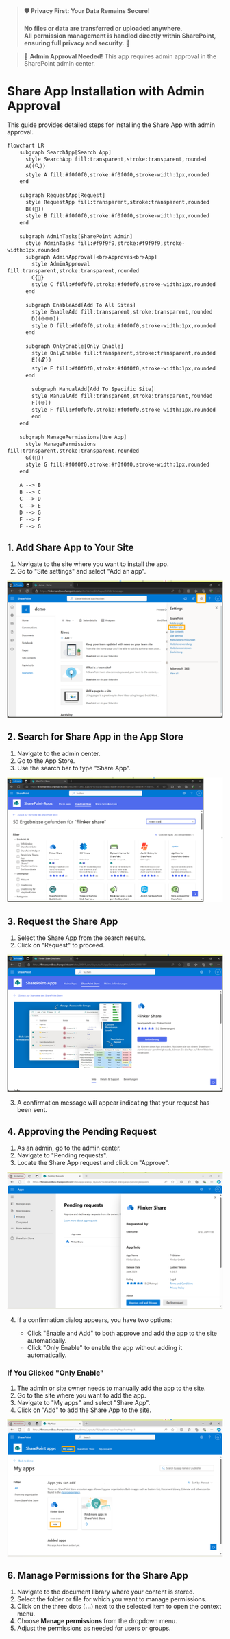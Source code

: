 
> #### 🛡️ **Privacy First: Your Data Remains Secure!**
>  
> **No files or data are transferred or uploaded anywhere.**  
> **All permission management is handled directly within SharePoint, ensuring full privacy and security.** 🔐

> 🚨 **Admin Approval Needed!**
> This app requires admin approval in the SharePoint admin center.  


# Share App Installation with Admin Approval

This guide provides detailed steps for installing the Share App with admin approval.

```mermaid
flowchart LR
    subgraph SearchApp[Search App]
      style SearchApp fill:transparent,stroke:transparent,rounded
      A((🔍))
      style A fill:#f0f0f0,stroke:#f0f0f0,stroke-width:1px,rounded
    end

    subgraph RequestApp[Request]
      style RequestApp fill:transparent,stroke:transparent,rounded
      B((📝))
      style B fill:#f0f0f0,stroke:#f0f0f0,stroke-width:1px,rounded
    end

    subgraph AdminTasks[SharePoint Admin]
      style AdminTasks fill:#f9f9f9,stroke:#f9f9f9,stroke-width:1px,rounded
      subgraph AdminApproval[<br>Approves<br>App]
        style AdminApproval fill:transparent,stroke:transparent,rounded
        C{🚨}
        style C fill:#f0f0f0,stroke:#f0f0f0,stroke-width:1px,rounded
      end

      subgraph EnableAdd[Add To All Sites]
        style EnableAdd fill:transparent,stroke:transparent,rounded
        D((🌐🌐🌐))
        style D fill:#f0f0f0,stroke:#f0f0f0,stroke-width:1px,rounded
      end

      subgraph OnlyEnable[Only Enable]
        style OnlyEnable fill:transparent,stroke:transparent,rounded
        E((🔓))
        style E fill:#f0f0f0,stroke:#f0f0f0,stroke-width:1px,rounded
      end

        subgraph ManualAdd[Add To Specific Site]
        style ManualAdd fill:transparent,stroke:transparent,rounded
        F((🌐))
        style F fill:#f0f0f0,stroke:#f0f0f0,stroke-width:1px,rounded
        end
    end

    subgraph ManagePermissions[Use App]
      style ManagePermissions fill:transparent,stroke:transparent,rounded
      G((🔐))
      style G fill:#f0f0f0,stroke:#f0f0f0,stroke-width:1px,rounded
    end

    A --> B
    B --> C
    C --> D
    C --> E
    D --> G
    E --> F
    F --> G
```

## 1. Add Share App to Your Site

1. Navigate to the site where you want to install the app.
2. Go to "Site settings" and select "Add an app".

![Add App from Site Settings](/_media/sharepoint-site-settings-add-app.png)

## 2. Search for Share App in the App Store

1. Navigate to the admin center.
2. Go to the App Store.
3. Use the search bar to type "Share App".

![Search Share App](/_media/app-store-search-share-app.png)

## 3. Request the Share App

1. Select the Share App from the search results.
2. Click on "Request" to proceed.

![Request Share App](/_media/app-store-share-app-request.png)

3. A confirmation message will appear indicating that your request has been sent.

<!--- ![Request Sent](/_media/app-store-share-app-request-sent.png) -->

## 4. Approving the Pending Request

1. As an admin, go to the admin center.
2. Navigate to "Pending requests".
3. Locate the Share App request and click on "Approve".

![Pending Requests](/_media/admin-center-pending-requests-share-app-approve.png)

4. If a confirmation dialog appears, you have two options:
    - Click "Enable and Add" to both approve and add the app to the site automatically.

    <!--- ![Enable and Add](/_media/admin-center-pending-requests-share-app-enable-and-add-confirm.png) -->

    - Click "Only Enable" to enable the app without adding it automatically.

    <!--- ![Only Enable](/_media/admin-center-pending-requests-share-app-only-enable-confirm.png) -->

### If You Clicked "Only Enable"

1. The admin or site owner needs to manually add the app to the site.
2. Go to the site where you want to add the app.
3. Navigate to "My apps" and select "Share App".
4. Click on "Add" to add the Share App to the site.

![Add Share App from My Apps](/_media/sharepoint-site-myapps-share-app-add.png)

## 6. Manage Permissions for the Share App

1. Navigate to the document library where your content is stored.
2. Select the folder or file for which you want to manage permissions.
3. Click on the three dots (**...**) next to the selected item to open the context menu.
4. Choose **Manage permissions** from the dropdown menu.
5. Adjust the permissions as needed for users or groups.
